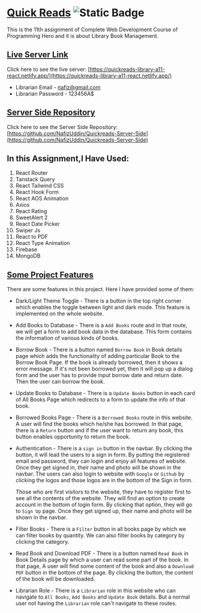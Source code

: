 # [Quick Reads](https://github.com/Porgramming-Hero-web-course/b8a11-client-side-NafizUddin) <img alt="Static Badge" src="https://img.shields.io/badge/Last_commit-08/_11/_2023-green">

This is the 11th assignment of Complete Web Development Course of Programming Hero and it is about Library Book Management.

## [ Live Server Link](https://quickreads-library-a11-react.netlify.app/)

Click here to see the live server: [https://quickreads-library-a11-react.netlify.app/](https://quickreads-library-a11-react.netlify.app/)

- Librarian Email - nafiz@gmail.com
- Librarian Password - 123456A$

## [ Server Side Repository](https://github.com/NafizUddin/Quickreads-Server-Side)
Click here to see the Server Side Repository: [https://github.com/NafizUddin/Quickreads-Server-Side](https://github.com/NafizUddin/Quickreads-Server-Side)

## **In this Assignment,I Have Used:**

1. React Router
2. Tanstack Query
3. React Tailwind CSS
4. React Hook Form
5. React AOS Animation
6. Axios
7. React Rating
8. SweetAlert 2
9. React Date Picker
10. Swiper Js
11. React to PDF
12. React Type Animation
13. Firebase
14. MongoDB

## [Some Project Features](https://github.com/Porgramming-Hero-web-course/b8a11-client-side-NafizUddin)

There are some features in this project. Here I have provided some of them:

- Dark/Light Theme Toggle - There is a button in the top right corner which enables the toggle between light and dark mode. This feature is implemented on the whole website.

- Add Books to Database - There is a `Add Books` route and in that route, we will get a form to add book data in the database. This form contains the information of various kinds of books.

- Borrow Book - There is a button named `Borrow Book` in Book details page which adds the functionality of adding particular Book to the Borrow Book Page. If the book is already borrowed, then it shows a error message. If it's not been borrowed yet, then it will pop up a dialog form and the user has to provide input borrow date and return date. Then the user can borrow the book.

- Update Books to Database - There is a `Update Books` button in each card of All Books Page which redirects to a form to update the info of that book.

- Borrowed Books Page - There is a `Borrowed Books` route in this website. A user will find the books which he/she has borrowed. In that page, there is a `Return` button and if the user want to return any book, this button enables opportunity to return the book.

- Authentication - There is a `sign in` button in the navbar. By clicking the button, it will lead the users to a sign in form. By putting the registered email and password, they can login and enjoy all features of website. Once they get signed in, their name and photo will be shown in the navbar. The users can also login to website with `Google` or `Github` by clicking the logos and those logos are in the bottom of the Sign in form.

  Those who are first visitors to the website, they have to register first to see all the contents of the website. They will find an option to create account in the bottom of login form. By clicking that option, they will go to `Sign Up` page. Once they get signed up, their name and photo will be shown in the navbar.

- Filter Books - There is a `Filter` button in all books page by which we can filter books by quantity. We can also filter books by category by clicking the category.

- Read Book and Download PDF - There is a button named `Read Book` in Book Details page by which a user can read some part of the book. In that page, A user will find some content of the book and also a `Download PDF` button in the bottom of the page. By clicking the button, the content of the book will be downloaded.

- Librarian Role - There is a `Librarian` role in this website who can navigate to `All Books`, `Add Books` and `Update Book` details. But a normal user not having the `Librarian` role can't navigate to these routes.
